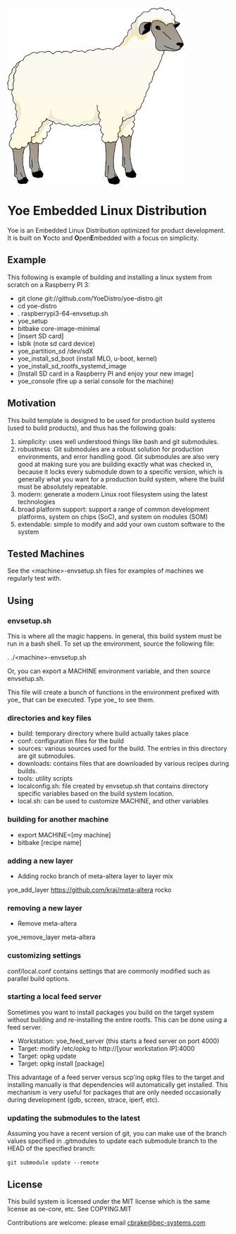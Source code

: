 ![Yoe](docs/yoe.png?raw=true "Yoe")

# Yoe Embedded Linux Distribution

Yoe is an Embedded Linux Distribution optimized for product development.
It is built on **Y**octo and **O**pen**E**mbedded with a focus on simplicity.

## Example

This following is example of building and installing a linux system from
scratch on a Raspberry PI 3:

* git clone git://github.com/YoeDistro/yoe-distro.git
* cd yoe-distro
* . raspberrypi3-64-envsetup.sh
* yoe_setup
* bitbake core-image-minimal
* [insert SD card]
* lsblk (note sd card device)
* yoe_partition_sd /dev/sdX
* yoe_install_sd_boot (install MLO, u-boot, kernel)
* yoe_install_sd_rootfs_systemd_image
* [Install SD card in a Raspberry PI and enjoy your new image]
* yoe_console (fire up a serial console for the machine)

## Motivation

This build template is designed to be used for production
build systems (used to build products), and thus
has the following goals:

1. simplicity: uses well understood things like bash and
   git submodules.
1. robustness: Git submodules are
   a robust solution for production environments, and
   error handling good. Git submodules are also very good at making
   sure you are building exactly what was checked in, because it locks every
   submodule down to a specific version, which is generally what you want for a production
   build system, where the build must be absolutely repeatable.
1. modern: generate a modern Linux root filesystem using the latest technologies
1. broad platform support: support a range of common development platforms, system on
   chips (SoC), and system on modules (SOM)
1. extendable: simple to modify and add your own custom software to the system

## Tested Machines

See the \<machine\>-envsetup.sh files for examples of machines we regularly test with.

## Using

### envsetup.sh

This is where all the magic happens. In general, this build system
must be run in a bash shell. To set up the environment, source the following file:

. ./\<machine\>-envsetup.sh

Or, you can export a MACHINE environment variable, and then source envsetup.sh.

This file will create a bunch of functions in the environment
prefixed with yoe\_ that can be executed. Type yoe\_ <tab><tab>
to see them.

### directories and key files

* build: temporary directory where build actually takes place
* conf: configuration files for the build
* sources: various sources used for the build. The entries
  in this directory are git submodules.
* downloads: contains files that are downloaded by various
  recipes during builds.
* tools: utility scripts
* localconfig.sh: file created by envsetup.sh that contains
  directory specific variables based on the build system location.
* local.sh: can be used to customize MACHINE, and other variables

### building for another machine

* export MACHINE=[my machine]
* bitbake [recipe name]

### adding a new layer

* Adding rocko branch of meta-altera layer to layer mix

yoe_add_layer https://github.com/kraj/meta-altera rocko

### removing a new layer

* Remove meta-altera

yoe_remove_layer meta-altera

### customizing settings

conf/local.conf contains settings that are commonly modified such
as parallel build options.

### starting a local feed server

Sometimes you want to install packages you build on the target system
without building and re-installing the entire rootfs. This can be done
using a feed server.

* Workstation: yoe_feed_server (this starts a feed server on port 4000)
* Target: modify /etc/opkg to http://[your workstation IP]:4000
* Target: opkg update
* Target: opkg install [package]

This advantage of a feed server versus scp'ing opkg files to the target
and installing manually is that dependencies will automatically get installed.
This mechanism is very useful for packages that are only needed occasionally
during development (gdb, screen, strace, iperf, etc).

### updating the submodules to the latest

Assuming you have a recent version of git, you can make use of the branch
values specified in .gitmodules to update each submodule branch to the
HEAD of the specified branch:

```git submodule update --remote```

## License

This build system is licensed under the MIT license which is the
same license as oe-core, etc. See COPYING.MIT

Contributions are welcome: please email cbrake@bec-systems.com
